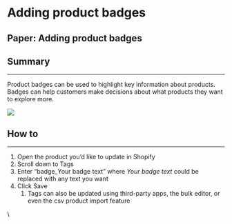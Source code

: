 # Adding product badges

## Paper: Adding product badges

## Summary <a href="#h_b24889bfc5" id="h_b24889bfc5"></a>

***

Product badges can be used to highlight key information about products. Badges can help customers make decisions about what products they want to explore more.

[![](https://downloads.intercomcdn.com/i/o/1198971687/09650a27982cc12e1ea2a1de/CleanShot+2024-09-30+at+14_25_34%402x.png?expires=1744683300\&signature=f7c99af0ba2e03a545a4bb429fd18ff0ba1509a5aa8586c8f76affc619285ce2\&req=dSEuHsB5nIdXXvMW1HO4zb%2FciJ1%2F2p%2FNUaHkPmYc5y4CidjMtaidR1pxTvRC%0ASEM6hy%2BbTzZMkw%2FB0zw%3D%0A)](https://downloads.intercomcdn.com/i/o/1198971687/09650a27982cc12e1ea2a1de/CleanShot+2024-09-30+at+14_25_34%402x.png?expires=1744683300\&signature=f7c99af0ba2e03a545a4bb429fd18ff0ba1509a5aa8586c8f76affc619285ce2\&req=dSEuHsB5nIdXXvMW1HO4zb%2FciJ1%2F2p%2FNUaHkPmYc5y4CidjMtaidR1pxTvRC%0ASEM6hy%2BbTzZMkw%2FB0zw%3D%0A)

## How to <a href="#h_a92cb424b1" id="h_a92cb424b1"></a>

***

1. Open the product you’d like to update in Shopify
2. Scroll down to Tags
3. Enter “badge\_Your badge text” where _Your badge text_ could be replaced with any text you want
4. Click Save
   1. Tags can also be updated using third-party apps, the bulk editor, or even the csv product import feature

\
